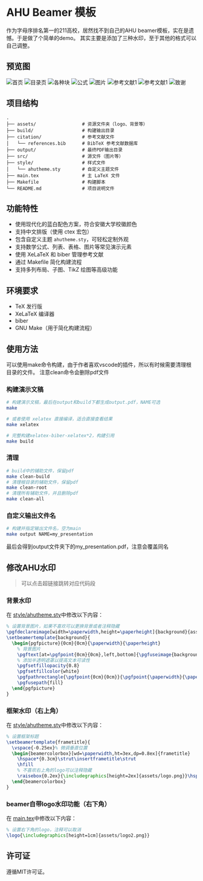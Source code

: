 # AHU Beamer 模板

作为字母序排名第一的211高校，居然找不到自己的AHU beamer模板，实在是遗憾。于是做了个简单的demo。
其实主要是添加了三种水印，至于其他的格式可以自己调整。

## 预览图

![首页](assets/preview/home.jpg)
![目录页](assets/preview/toc.jpg)
![各种块](assets/preview/blocks.jpg)
![公式](assets/preview/formula.jpg)
![图片](assets/preview/imgs.jpg)
![参考文献1](assets/preview/bib1.jpg)
![参考文献1](assets/preview/bib2.jpg)
![致谢](assets/preview/thanks.jpg)

## 项目结构

```
.
├── assets/                 # 资源文件夹（logo、背景等）
├── build/                  # 构建输出目录
├── citation/               # 参考文献文件
│   └── references.bib      # BibTeX 参考文献数据库
├── output/                 # 最终PDF输出目录
├── src/                    # 源文件（图片等）
├── style/                  # 样式文件
│   └── ahutheme.sty        # 自定义主题文件
├── main.tex                # 主 LaTeX 文件
├── Makefile                # 构建脚本
└── README.md               # 项目说明文件
```

## 功能特性

- 使用现代化的蓝白配色方案，符合安徽大学校徽颜色
- 支持中文排版（使用 ctex 宏包）
- 包含自定义主题 `ahutheme.sty`，可轻松定制外观
- 支持数学公式、列表、表格、图片等常见演示元素
- 使用 XeLaTeX 和 biber 管理参考文献
- 通过 Makefile 简化构建流程
- 支持多列布局、子图、TikZ 绘图等高级功能

## 环境要求

- TeX 发行版
- XeLaTeX 编译器
- biber
- GNU Make（用于简化构建流程）

## 使用方法

可以使用make命令构建，由于作者喜欢vscode的插件，所以有时候需要清理根目录的文件。
注意clean命令会删除pdf文件

### 构建演示文稿

```bash
# 构建演示文稿，最后在output和build下都生成output.pdf，NAME可选
make

# 或者使用 xelatex 直接编译，适合直接查看结果
make xelatex

# 完整构建xelatex-biber-xelatex*2，构建引用
make build
```

### 清理

```bash
# build中的辅助文件，保留pdf
make clean-build
# 清理根目录的辅助文件，保留pdf
make clean-root
# 清理所有辅助文件，并且删除pdf
make clean-all
```

### 自定义输出文件名

```bash
# 构建并指定输出文件名，空为main
make output NAME=my_presentation
```

最后会得到output文件夹下的my_presentation.pdf，注意会覆盖同名

## 修改AHU水印

> 可以点击超链接跳转对应代码段

### 背景水印

在 [style/ahutheme.sty](style/ahutheme.sty#L14)中修改以下内容：

```tex
% 设置背景图片，如果不喜欢可以更换背景或者注释隐藏
\pgfdeclareimage[width=\paperwidth,height=\paperheight]{background}{assets/background.pdf}
\setbeamertemplate{background}{
  \begin{pgfpicture}{0cm}{0cm}{\paperwidth}{\paperheight}
    % 背景图片
    \pgftext[at=\pgfpoint{0cm}{0cm},left,bottom]{\pgfuseimage{background}}
    % 添加半透明遮罩以提高文本可读性
    \pgfsetfillopacity{0.8}
    \pgfsetfillcolor{white}
    \pgfpathrectangle{\pgfpoint{0cm}{0cm}}{\pgfpoint{\paperwidth}{\paperheight}}
    \pgfusepath{fill}
  \end{pgfpicture}
}
```

### 框架水印（右上角）

在 [style/ahutheme.sty](style/ahutheme.sty#L58)中修改以下内容：

```tex
% 设置框架标题
\setbeamertemplate{frametitle}{
  \vspace{-0.25ex}% 微调垂直位置
  \begin{beamercolorbox}[wd=\paperwidth,ht=3ex,dp=0.8ex]{frametitle}
    \hspace*{0.3cm}\strut\insertframetitle\strut
    \hfill
    % 不喜欢右上角的logo可以注释隐藏
    \raisebox{0.2ex}{\includegraphics[height=2ex]{assets/logo.png}}\hspace*{0.4cm}
  \end{beamercolorbox}
}
```

### beamer自带logo水印功能（右下角）

在 [main.tex](main.tex#L22)中修改以下内容：

```tex
% 设置右下角的logo，注释可以取消
\logo{\includegraphics[height=1cm]{assets/logo2.png}}
```

## 许可证

遵循MIT许可证。

